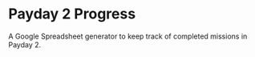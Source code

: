 Payday 2 Progress
=======================================

A Google Spreadsheet generator to keep track of completed missions in Payday 2.
